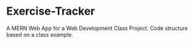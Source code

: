 # Exercise-Tracker
A MERN Web App for a Web Development Class Project.
Code structure based on a class example.
